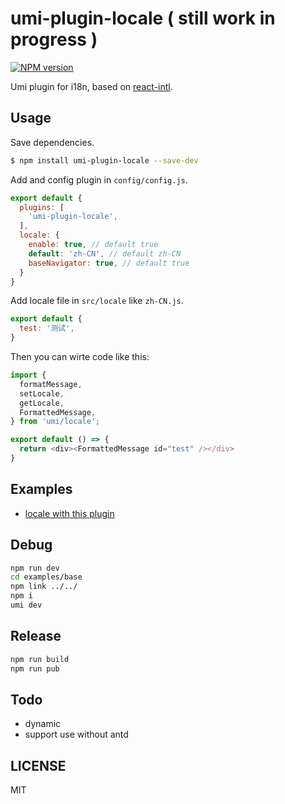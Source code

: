 # umi-plugin-locale ( still work in progress )

[![NPM version](https://img.shields.io/npm/v/umi-plugin-locale.svg?style=flat)](https://npmjs.org/package/umi-plugin-locale)

Umi plugin for i18n, based on [react-intl](https://npmjs.org/react-intl).

## Usage

Save dependencies.

```bash
$ npm install umi-plugin-locale --save-dev
```

Add and config plugin in `config/config.js`.

```js
export default {
  plugins: [
    'umi-plugin-locale',
  ],
  locale: {
    enable: true, // default true
    default: 'zh-CN', // default zh-CN
    baseNavigator: true, // default true
  }
}
```

Add locale file in `src/locale` like `zh-CN.js`.

```js
export default {
  test: '测试',
}
```

Then you can wirte code like this:

```js
import {
  formatMessage,
  setLocale,
  getLocale,
  FormattedMessage,
} from 'umi/locale';

export default () => {
  return <div><FormattedMessage id="test" /></div>
}
```

## Examples

* [locale with this plugin](https://github.com/umijs/umi-plugin-locale/tree/master/examples/base)

## Debug

```sh
npm run dev
cd examples/base
npm link ../../
npm i
umi dev
```

## Release

```sh
npm run build
npm run pub
```

## Todo

- dynamic
- support use without antd

## LICENSE

MIT
